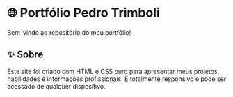 # 🌐 Portfólio Pedro Trimboli

Bem-vindo ao repositório do meu portfólio!

## ✨ Sobre

Este site foi criado com HTML e CSS puro para apresentar meus projetos, habilidades e informações profissionais. É totalmente responsivo e pode ser acessado de qualquer dispositivo.
